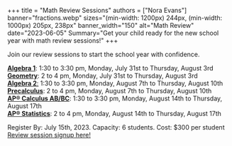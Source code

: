 +++
title = "Math Review Sessions"
authors = ["Nora Evans"]
banner="fractions.webp"
sizes="(min-width: 1200px) 244px, (min-width: 1000px) 205px, 238px"
banner_width="150"
alt="Math Review"
date="2023-06-05"
Summary="Get your child ready for the new school year with math review sessions!"
+++

Join our review sessions to start the school year with confidence. 

<a href="/tutor/math/algebra1"><b>Algebra 1</b></a>: 1:30 to 3:30 pm, Monday, July 31st to Thursday, August 3rd <br>
<a href="/tutor/math/geometry"><b>Geometry</b></a>: 2 to 4 pm, Monday, July 31st to Thursday, August 3rd <br>
<a href="/tutor/math/algebra2"><b>Algebra 2</b>:</a> 1:30 to 3:30 pm, Monday, August 7th to Thursday, August 10th <br>
<a href="/tutor/math/precalculus"><b>Precalculus</b></a>: 2 to 4 pm, Monday, August 7th to Thursday, August 10th <br> 
<a href="/tutor/math/ap-calculus"><b>AP&reg; Calculus AB/BC</b></a>: 1:30 to 3:30 pm, Monday, August 14th to Thursday, August 17th <br>
<a href="/tutor/math/ap-statistics"><b>AP&reg; Statistics</b></a>: 2 to 4 pm, Monday, August 14th to Thursday, August 17th

<p></p>
Register By: July 15th, 2023. Capacity: 6 students. Cost: $300 per student <br>
<a href="https://get-ready-for-the-next-school-year-with-math-reviews.cheddarup.com
" class="btn btn-small btn-template-main">Review session signup here!</a> 
